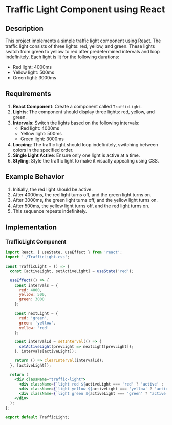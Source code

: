 # Traffic Light Component using React

## Description
This project implements a simple traffic light component using React. The traffic light consists of three lights: red, yellow, and green. These lights switch from green to yellow to red after predetermined intervals and loop indefinitely. Each light is lit for the following durations:
- Red light: 4000ms
- Yellow light: 500ms
- Green light: 3000ms

## Requirements
1. **React Component**: Create a component called `TrafficLight`.
2. **Lights**: The component should display three lights: red, yellow, and green.
3. **Intervals**: Switch the lights based on the following intervals:
    - Red light: 4000ms
    - Yellow light: 500ms
    - Green light: 3000ms
4. **Looping**: The traffic light should loop indefinitely, switching between colors in the specified order.
5. **Single Light Active**: Ensure only one light is active at a time.
6. **Styling**: Style the traffic light to make it visually appealing using CSS.

## Example Behavior
1. Initially, the red light should be active.
2. After 4000ms, the red light turns off, and the green light turns on.
3. After 3000ms, the green light turns off, and the yellow light turns on.
4. After 500ms, the yellow light turns off, and the red light turns on.
5. This sequence repeats indefinitely.

## Implementation

### TrafficLight Component

```jsx
import React, { useState, useEffect } from 'react';
import './TrafficLight.css';

const TrafficLight = () => {
  const [activeLight, setActiveLight] = useState('red');

  useEffect(() => {
    const intervals = {
      red: 4000,
      yellow: 500,
      green: 3000
    };

    const nextLight = {
      red: 'green',
      green: 'yellow',
      yellow: 'red'
    };

    const intervalId = setInterval(() => {
      setActiveLight(prevLight => nextLight[prevLight]);
    }, intervals[activeLight]);

    return () => clearInterval(intervalId);
  }, [activeLight]);

  return (
    <div className="traffic-light">
      <div className={`light red ${activeLight === 'red' ? 'active' : ''}`}></div>
      <div className={`light yellow ${activeLight === 'yellow' ? 'active' : ''}`}></div>
      <div className={`light green ${activeLight === 'green' ? 'active' : ''}`}></div>
    </div>
  );
};

export default TrafficLight;
